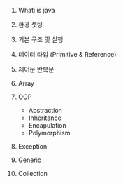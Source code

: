1. Whati is java
2. 환경 셋팅
3. 기본 구조 및 실행
4. 데이터 타입 (Primitive & Reference)
5. 제어문 반복문
6. Array
7. OOP
	- Abstraction
	- Inheritance
	- Encapulation
	- Polymorphism

9. Exception
10. Generic
11. Collection